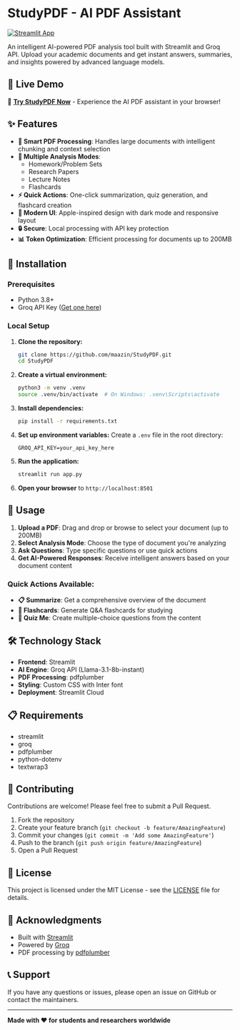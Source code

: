 # StudyPDF - AI PDF Assistant

[![Streamlit App](https://static.streamlit.io/badges/streamlit_badge_black_white.svg)](https://studypdf.streamlit.app/)

An intelligent AI-powered PDF analysis tool built with Streamlit and Groq API. Upload your academic documents and get instant answers, summaries, and insights powered by advanced language models.

## 🌟 Live Demo

🚀 **[Try StudyPDF Now](https://studypdf.streamlit.app/)** - Experience the AI PDF assistant in your browser!

## ✨ Features

- **📄 Smart PDF Processing**: Handles large documents with intelligent chunking and context selection
- **🎯 Multiple Analysis Modes**:
  - Homework/Problem Sets
  - Research Papers
  - Lecture Notes
  - Flashcards
- **⚡ Quick Actions**: One-click summarization, quiz generation, and flashcard creation
- **🎨 Modern UI**: Apple-inspired design with dark mode and responsive layout
- **🔒 Secure**: Local processing with API key protection
- **📊 Token Optimization**: Efficient processing for documents up to 200MB

## 🚀 Installation

### Prerequisites
- Python 3.8+
- Groq API Key ([Get one here](https://console.groq.com/))

### Local Setup

1. **Clone the repository:**
   ```bash
   git clone https://github.com/maazin/StudyPDF.git
   cd StudyPDF
   ```

2. **Create a virtual environment:**
   ```bash
   python3 -m venv .venv
   source .venv/bin/activate  # On Windows: .venv\Scripts\activate
   ```

3. **Install dependencies:**
   ```bash
   pip install -r requirements.txt
   ```

4. **Set up environment variables:**
   Create a `.env` file in the root directory:
   ```
   GROQ_API_KEY=your_api_key_here
   ```

5. **Run the application:**
   ```bash
   streamlit run app.py
   ```

6. **Open your browser** to `http://localhost:8501`

## 📖 Usage

1. **Upload a PDF**: Drag and drop or browse to select your document (up to 200MB)
2. **Select Analysis Mode**: Choose the type of document you're analyzing
3. **Ask Questions**: Type specific questions or use quick actions
4. **Get AI-Powered Responses**: Receive intelligent answers based on your document content

### Quick Actions Available:
- **📋 Summarize**: Get a comprehensive overview of the document
- **🎴 Flashcards**: Generate Q&A flashcards for studying
- **📝 Quiz Me**: Create multiple-choice questions from the content

## 🛠️ Technology Stack

- **Frontend**: Streamlit
- **AI Engine**: Groq API (Llama-3.1-8b-instant)
- **PDF Processing**: pdfplumber
- **Styling**: Custom CSS with Inter font
- **Deployment**: Streamlit Cloud

## 📋 Requirements

- streamlit
- groq
- pdfplumber
- python-dotenv
- textwrap3

## 🤝 Contributing

Contributions are welcome! Please feel free to submit a Pull Request.

1. Fork the repository
2. Create your feature branch (`git checkout -b feature/AmazingFeature`)
3. Commit your changes (`git commit -m 'Add some AmazingFeature'`)
4. Push to the branch (`git push origin feature/AmazingFeature`)
5. Open a Pull Request

## 📄 License

This project is licensed under the MIT License - see the [LICENSE](LICENSE) file for details.

## 🙏 Acknowledgments

- Built with [Streamlit](https://streamlit.io/)
- Powered by [Groq](https://groq.com/)
- PDF processing by [pdfplumber](https://github.com/jsvine/pdfplumber)

## 📞 Support

If you have any questions or issues, please open an issue on GitHub or contact the maintainers.

---

**Made with ❤️ for students and researchers worldwide**